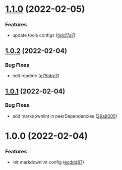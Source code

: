 # [1.1.0](https://github.com/releaseband/markdownlint-config/compare/v1.0.2...v1.1.0) (2022-02-05)


### Features

* update tools configs ([4dcf7a7](https://github.com/releaseband/markdownlint-config/commit/4dcf7a77bd186548e018d4e8d4241a7b11831eb9))

## [1.0.2](https://github.com/releaseband/markdownlint-config/compare/v1.0.1...v1.0.2) (2022-02-04)


### Bug Fixes

* edit readme ([e75bbc3](https://github.com/releaseband/markdownlint-config/commit/e75bbc3edd2cd62b37cc87cbbe8c888d8509f36d))

## [1.0.1](https://github.com/releaseband/markdownlint-config/compare/v1.0.0...v1.0.1) (2022-02-04)


### Bug Fixes

* add markdownlint in peerDependencies ([29a9005](https://github.com/releaseband/markdownlint-config/commit/29a9005307b0f80732f1fbef46da48580ede49ed))

# 1.0.0 (2022-02-04)


### Features

* init markdownlint config ([ecddd87](https://github.com/releaseband/markdownlint-config/commit/ecddd87b4231f9024c9e88eefac473d403d17321))
